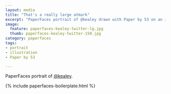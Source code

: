 ```yaml
---
layout: media
title: "That's a really large atmark"
excerpt: "PaperFaces portrait of @kealey drawn with Paper by 53 on an iPad."
image: 
  feature: paperfaces-kealey-twitter-lg.jpg
  thumb: paperfaces-kealey-twitter-150.jpg
category: paperfaces
tags: 
- portrait
- illustration
- Paper by 53

---
```


PaperFaces portrait of [@kealey](http://twitter.com/kealey).

{% include paperfaces-boilerplate.html %}